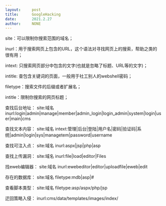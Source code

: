 ```yaml
---
layout:     post
title:      GoogleHacking
date:       2021.2.27
author:     NONE
---
```


site：可以限制你搜索范围的域名；

inurl：用于搜索网页上包含的URL，这个语法对寻找网页上的搜索，帮助之类的很有用；

intext: 只搜索网页<body>部分中包含的文字(也就是忽略了标题、URL等的文字)；

intitle: 查包含关键词的页面，一般用于社工别人的webshell密码；

filetype：搜索文件的后缀或者扩展名；

intitle：限制你搜索的网页标题；

查找后台地址：
site:域名inurl:login|admin|manage|member|admin_login|login_admin|system|login|user|main|cms

查找文本内容：
site:域名 intext:管理|后台|登陆|用户名|密码|验证码|系统|admin|login|sys|managetem|password|username

查找可注入点：
site:域名 inurl:aspx|jsp|php|asp

查找上传漏洞：
site:域名 inurl:file|load|editor|Files

找eweb编辑器：
site:域名 inurl:ewebeditor|editor|uploadfile|eweb|edit

存在的数据库：
site:域名 filetype:mdb|asp|#

查看脚本类型：
site:域名 filetype:asp/aspx/php/jsp

迂回策略入侵：
inurl:cms/data/templates/images/index/
